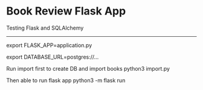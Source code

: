 # Book Review Flask App

Testing Flask and SQLAlchemy

----------------------------------

export FLASK_APP=application.py

export DATABASE_URL=postgres://...

Run import first to create DB and import books
python3 import.py

Then able to run flask app
python3 -m flask run

